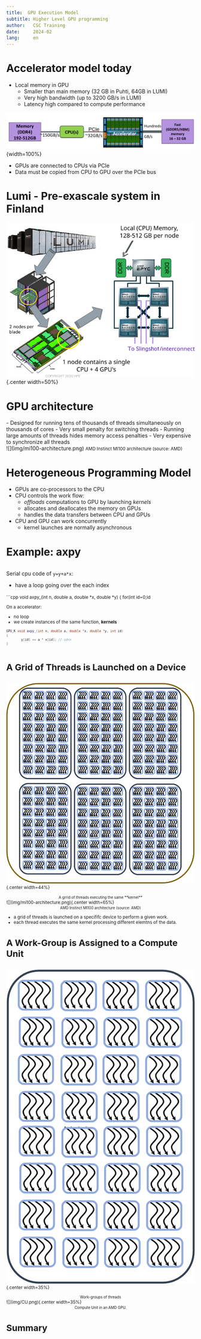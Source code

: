 ```yaml
---
title:  GPU Execution Model
subtitle: Higher Level GPU programming 
author:   CSC Training
date:     2024-02
lang:     en
---
```



# Accelerator model today


- Local memory in GPU
    - Smaller than main memory (32 GB in Puhti, 64GB in LUMI)
    - Very high bandwidth (up to 3200 GB/s in LUMI)
    - Latency high compared to compute performance

![](img/gpu-bws.png){width=100%}

- GPUs are connected to CPUs via PCIe
- Data must be copied from CPU to GPU over the PCIe bus


# Lumi - Pre-exascale system in Finland

 ![](img/lumi.png){.center width=50%}


# GPU architecture
<div class="column">
- Designed for running tens of thousands of threads simultaneously on
  thousands of cores
- Very small penalty for switching threads
- Running large amounts of threads hides memory access penalties
- Very expensive to synchronize all threads
</div>

<div class="column">
![](img/mi100-architecture.png)
<small>AMD Instinct MI100 architecture (source: AMD)</small>
</div>


#  Heterogeneous Programming Model

- GPUs are co-processors to the CPU
- CPU controls the work flow:
  - *offloads* computations to GPU by launching *kernels*
  - allocates and deallocates the memory on GPUs
  - handles the data transfers between CPU and GPUs
- CPU and GPU can work concurrently
   - kernel launches are normally asynchronous

# Example: axpy

<div class="column">

Serial cpu code of `y=y+a*x`:

- have a loop going over the each index


<small>
```cpp
void axpy_(int n, double a, double *x, double *y)
{
    for(int id=0;id<n; id++) {
        y[id] += a * x[id];
    }
}
```
</small>
</div>

<div class="column">

On a accelerator:

- no loop 
- we create instances of the same function, **kernels**
<small>

```cpp
GPU_K void axpy_(int n, double a, double *x, double *y, int id)
{
        y[id] += a * x[id]; // id<n
}

```
</small>

</div>

# A Grid of Threads is Launched on a Device

<div class="column">


![](img/Grid_threads.png){.center width=44%}

<div align="center"><small>A grrid of threads executing the same **kernel**</small></div>

</div>

<div class="column">
![](img/mi100-architecture.png){.center width=65%}

<div align="center"><small>AMD Instinct MI100 architecture (source: AMD)</small></div>
</div>

- a grid of threads is launched on a specififc device to perform a given work. 
- each thread executes the same kernel processing different elemtns of the data.

# A Work-Group is Assigned to a Compute Unit

<div class="column">


![](img/work_group.png){.center width=35%}

<div align="center"><small>Work-groups of threads</small></div>

</div>

<div class="column">
![](img/CU.png){.center width=35%}

<div align="center"><small>Compute Unit in an AMD GPU.</small></div>
</div>

# Summary

